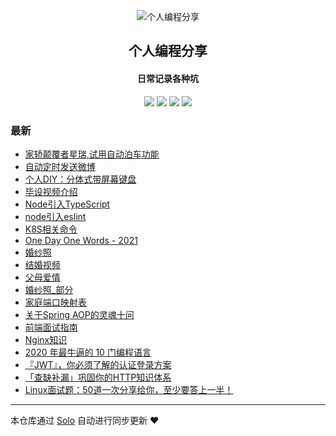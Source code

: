 <p align="center"><img alt="个人编程分享" src="https://oss.xiaozao520.cn:81/static/ico/logo.ico"></p><h2 align="center">
个人编程分享
</h2>

<h4 align="center">日常记录各种坑</h4>
<p align="center"><a title="个人编程分享" target="_blank" href="https://github.com/liangzhaoliang95/solo-blog"><img src="https://img.shields.io/github/last-commit/liangzhaoliang95/solo-blog.svg?style=flat-square&color=FF9900"></a>
<a title="GitHub repo size in bytes" target="_blank" href="https://github.com/liangzhaoliang95/solo-blog"><img src="https://img.shields.io/github/repo-size/liangzhaoliang95/solo-blog.svg?style=flat-square"></a>
<a title="Solo Version" target="_blank" href="https://github.com/88250/solo/releases"><img src="https://img.shields.io/badge/solo-4.3.1-f1e05a.svg?style=flat-square&color=blueviolet"></a>
<a title="Hits" target="_blank" href="https://github.com/88250/hits"><img src="https://hits.b3log.org/liangzhaoliang95/solo-blog.svg"></a></p>

### 最新

* [家轿颠覆者星瑞,试用自动泊车功能](https://www.xiaozao520.cn/articles/2021/09/13/1631516499921.html)
* [自动定时发送微博](https://www.xiaozao520.cn/articles/2021/09/08/1631085300532.html)
* [个人DIY：分体式带屏幕键盘](https://www.xiaozao520.cn/articles/2021/07/08/1625728645374.html)
* [毕设视频介绍](https://www.xiaozao520.cn/articles/2021/07/06/1625543089527.html)
* [Node引入TypeScript](https://www.xiaozao520.cn/articles/2021/06/28/1624866294625.html)
* [node引入eslint](https://www.xiaozao520.cn/articles/2021/06/28/1624866258147.html)
* [K8S相关命令](https://www.xiaozao520.cn/articles/2021/06/28/1624866121392.html)
* [One Day One Words - 2021](https://www.xiaozao520.cn/articles/2021/06/25/1624604005727.html)
* [婚纱照](https://www.xiaozao520.cn/articles/2021/01/19/1611049908855.html)
* [结婚视频](https://www.xiaozao520.cn/articles/2021/01/23/1639911743485.html)
* [父母爱情](https://www.xiaozao520.cn/articles/2020/12/25/1608888836182.html)
* [婚纱照_部分](https://www.xiaozao520.cn/articles/2020/12/25/1608880891587.html)
* [家庭端口映射表](https://www.xiaozao520.cn/articles/2020/12/01/1606813159401.html)
* [关于Spring AOP的灵魂十问](https://www.xiaozao520.cn/articles/2020/09/09/1599613727655.html)
* [前端面试指南](https://www.xiaozao520.cn/articles/2020/08/28/1598607282631.html)
* [Nginx知识](https://www.xiaozao520.cn/articles/2020/08/24/1598231403151.html)
* [2020 年最牛逼的 10 门编程语言](https://www.xiaozao520.cn/articles/2020/08/21/1597973283154.html)
* [『JWT』，你必须了解的认证登录方案](https://www.xiaozao520.cn/articles/2020/08/20/1597887680480.html)
* [「查缺补漏」巩固你的HTTP知识体系](https://www.xiaozao520.cn/articles/2020/08/08/1596877693558.html)
* [Linux面试题：50道一次分享给你，至少要答上一半！](https://www.xiaozao520.cn/articles/2020/06/06/1591425862450.html)



---

本仓库通过 [Solo](https://github.com/88250/solo) 自动进行同步更新 ❤️ 